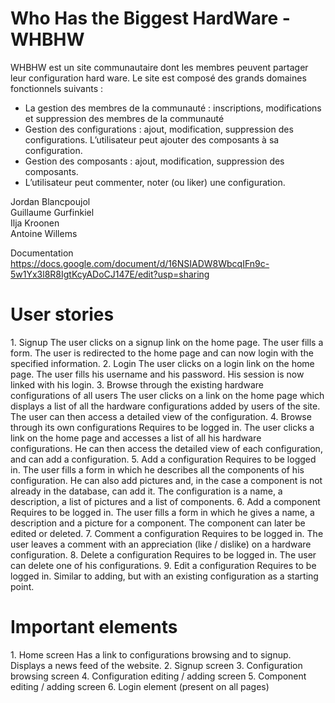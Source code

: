 Who Has the Biggest HardWare - WHBHW
=====

WHBHW est un site communautaire dont les membres peuvent partager leur configuration hard ware.
Le site est composé des grands domaines fonctionnels suivants :

-	La gestion des membres de la communauté : inscriptions, modifications et suppression des membres de la communauté
-	Gestion des configurations : ajout, modification, suppression des configurations. L’utilisateur peut ajouter des composants à sa configuration.
-	Gestion des composants : ajout, modification, suppression des composants.
-	L’utilisateur peut commenter, noter (ou liker) une configuration.


Jordan Blancpoujol  
Guillaume Gurfinkiel  
Ilja Kroonen  
Antoine Willems  

Documentation  
https://docs.google.com/document/d/16NSIADW8WbcqIFn9c-5w1Yx3l8R8IgtKcyADoCJ147E/edit?usp=sharing

<h1>User stories</h1>  
1. Signup  
The user clicks on a signup link on the home page. The user fills a form. The user is redirected to the home page and can now login with the specified information.
2. Login  
The user clicks on a login link on the home page. The user fills his username and his password. His session is now linked with his login.
3. Browse through the existing hardware configurations of all users  
The user clicks on a link on the home page which displays a list of all the hardware configurations added by users of the site. The user can then access a detailed view of the configuration.
4. Browse through its own configurations  
Requires to be logged in. The user clicks a link on the home page and accesses a list of all his hardware configurations. He can then access the detailed view of each configuration, and can add a configuration.
5. Add a configuration  
Requires to be logged in. The user fills a form in which he describes all the components of his configuration. He can also add pictures and, in the case a component is not already in the database, can add it. The configuration is a name, a description, a list of pictures and a list of components.
6. Add a component  
Requires to be logged in. The user fills a form in which he gives a name, a description and a picture for a component. The component can later be edited or deleted.
7. Comment a configuration  
Requires to be logged in. The user leaves a comment with an appreciation (like / dislike) on a hardware configuration.
8. Delete a configuration  
Requires to be logged in. The user can delete one of his configurations.
9. Edit a configuration  
Requires to be logged in. Similar to adding, but with an existing configuration as a starting point.

<h1>Important elements</h1>
1. Home screen  
Has a link to configurations browsing and to signup. Displays a news feed of the website.
2. Signup screen  
3. Configuration browsing screen  
4. Configuration editing / adding screen
5. Component editing / adding screen  
6. Login element (present on all pages)
